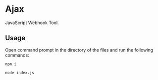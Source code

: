 # Ajax
JavaScript Webhook Tool. 

## Usage
Open command prompt in the directory of the files and run the following commands:
```
npm i
```
```
node index.js
```

